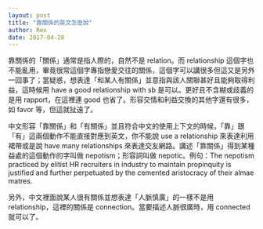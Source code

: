 ```yaml
---
layout: post
title: "靠關係的英文怎麼說"
author: Rex
date: 2017-04-28
---
```


靠關係的「關係」通常是指人際的，自然不是 relation。而 relationship 這個字也不能亂用，畢竟很常這個字專指戀愛交往的關係，這個字可以講很多但這又是另外一回事了；當疑惑，想表達「和某人有關係」並意指與該人關聯甚好且能夠取得利益，這時候用 have a good relationship with sb 是可以。更好且不含糊或歧義的是用 rapport，在這裡連 good 也省了。形容交情和利益交換的其他字還有很多，如 favor 等，但這就扯遠了。

中文形容「靠關係」和「有關係」並且符合中文的使用上下文的時候，「靠」跟「有」這兩個動作不能直接對應到英文，你不能說 use a relationship 來表達利用裙帶或是說 have many relationships 來表達交友網路。講述「靠關係」得到某種益處的這個動作的字叫做 nepotism；形容詞叫做 nepotic。例句：The nepotism practiced by elitist HR recruiters in industry to maintain propinquity is justified and further perpetuated by the cemented aristocracy of their almae matres.

另外，中文裡面說某人很有關係並想表達「人脈慎廣」的一樣不是用 relationship，這裡的關係是 connection。當要描述人脈很廣時，用 connected 就可以了。
